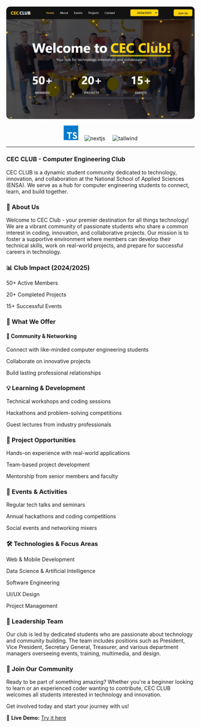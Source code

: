 <p align="center">
  <a href="https://cec-website-sand.vercel.app/" target="_blank">
    <img src="./public/cec.jpg" width="600" style="border-radius:10px"/>
  </a>
</p>

<p align="center">
  <img src="https://raw.githubusercontent.com/devicons/devicon/master/icons/typescript/typescript-original.svg" alt="typescript" width="40" height="40"/>&nbsp;&nbsp;&nbsp;
<img src="https://cdn.worldvectorlogo.com/logos/nextjs-2.svg" 
     alt="nextjs" width="40" height="40"/>
&nbsp;&nbsp;&nbsp;
   <img src="https://www.vectorlogo.zone/logos/tailwindcss/tailwindcss-icon.svg" alt="tailwind" width="40" height="40"/>

---

### CEC CLUB - Computer Engineering Club

CEC CLUB is a dynamic student community dedicated to technology, innovation, and collaboration at the National School of Applied Sciences (ENSA). We serve as a hub for computer engineering students to connect, learn, and build together.

### 🚀 About Us

Welcome to CEC Club - your premier destination for all things technology! We are a vibrant community of passionate students who share a common interest in coding, innovation, and collaborative projects. Our mission is to foster a supportive environment where members can develop their technical skills, work on real-world projects, and prepare for successful careers in technology.

### 📊 Club Impact (2024/2025)

50+ Active Members

20+ Completed Projects

15+ Successful Events

### 🎯 What We Offer

#### 🤝 Community & Networking

Connect with like-minded computer engineering students

Collaborate on innovative projects

Build lasting professional relationships

### 💡 Learning & Development

Technical workshops and coding sessions

Hackathons and problem-solving competitions

Guest lectures from industry professionals

### 🚀 Project Opportunities

Hands-on experience with real-world applications

Team-based project development

Mentorship from senior members and faculty

### 🎉 Events & Activities

Regular tech talks and seminars

Annual hackathons and coding competitions

Social events and networking mixers

### 🛠️ Technologies & Focus Areas

Web & Mobile Development

Data Science & Artificial Intelligence

Software Engineering

UI/UX Design

Project Management

### 👥 Leadership Team

Our club is led by dedicated students who are passionate about technology and community building. The team includes positions such as President, Vice President, Secretary General, Treasurer, and various department managers overseeing events, training, multimedia, and design.

### 🌟 Join Our Community

Ready to be part of something amazing? Whether you're a beginner looking to learn or an experienced coder wanting to contribute, CEC CLUB welcomes all students interested in technology and innovation.

Get involved today and start your journey with us!

🔗 **Live Demo:** [Try it here](https://cec-website-sand.vercel.app/)
